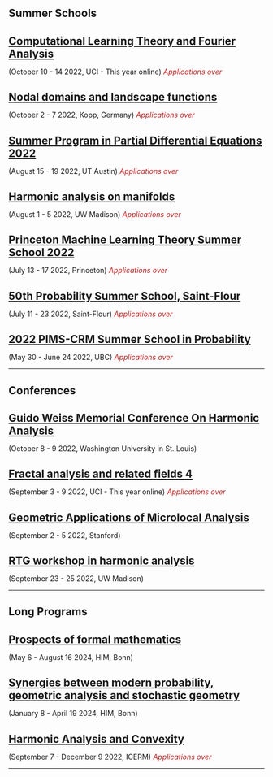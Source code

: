 
<style>
  .application{
  font-style: italic;
  }
  .application.over{
  color:#bb2222;
  }
  .date_and_place{
  }
  
  h2{
  margin-bottom:5px
  }
</style>
## Summer Schools

## [Computational Learning Theory and Fourier Analysis](https://sites.google.com/view/paata/learning?authuser=0)
<span class = 'date_and_place'>(October 10  -  14 2022, UCI - This year online)</span> <span class = 'application over'> Applications over</span>


## [Nodal domains and landscape functions](https://www.math.uni-bonn.de/ag/ana/WiSe2223/summer_school/)
<span class = 'date_and_place'>(October 2  -  7 2022, Kopp, Germany)</span> <span class = 'application over'> Applications over</span>


## [Summer Program in Partial Differential Equations 2022](https://analysispde.ma.utexas.edu/summer-program-in-partial-differential-equations-2022/)
<span class = 'date_and_place'>(August 15  -  19 2022, UT Austin)</span> <span class = 'application over'> Applications over</span>


## [Harmonic analysis on manifolds](https://sites.google.com/view/2022summerschool/main-page)
<span class = 'date_and_place'>(August 1  -  5 2022, UW Madison)</span> <span class = 'application over'> Applications over</span>


## [Princeton Machine Learning Theory Summer School 2022](https://mlschool.princeton.edu/)
<span class = 'date_and_place'>(July 13  -  17 2022, Princeton)</span> <span class = 'application over'> Applications over</span>


## [50th Probability Summer School, Saint-Flour](https://lmbp.uca.fr/stflour/)
<span class = 'date_and_place'>(July 11  -  23 2022, Saint-Flour)</span> <span class = 'application over'> Applications over</span>


## [2022 PIMS-CRM Summer School in Probability](https://secure.math.ubc.ca/Links/ssprob22/index.php)
<span class = 'date_and_place'>(May 30  - June 24 2022, UBC)</span> <span class = 'application over'> Applications over</span>


___
## Conferences

## [ Guido Weiss Memorial Conference On Harmonic Analysis](http://guidomemorial.wustl.edu/)
<span class = 'date_and_place'>(October 8  -  9 2022, Washington University in St. Louis)</span> 


## [Fractal analysis and related fields 4](https://farf4.math.cnrs.fr/)
<span class = 'date_and_place'>(September 3  -  9 2022, UCI - This year online)</span> <span class = 'application over'> Applications over</span>


## [Geometric Applications of Microlocal Analysis](https://web.stanford.edu/~andras/microloc-conf-22.html)
<span class = 'date_and_place'>(September 2  -  5 2022, Stanford)</span> 


## [RTG workshop in harmonic analysis](https://sites.google.com/view/harmonic-workshop-madison/main-page)
<span class = 'date_and_place'>(September 23  -  25 2022, UW Madison)</span> 


___
## Long Programs

## [Prospects of formal mathematics](https://www.him.uni-bonn.de/programs/future-programs/future-trimester-programs/prospects-of-formal-mathematics/description/)
<span class = 'date_and_place'>(May 6  - August 16 2024, HIM, Bonn)</span> 


## [Synergies between modern probability, geometric analysis and stochastic geometry](https://www.him.uni-bonn.de/programs/future-programs/future-trimester-programs/synergies-between-modern-probability-geometric-analysis-and-stochastic-geometry/description/)
<span class = 'date_and_place'>(January 8  - April 19 2024, HIM, Bonn)</span> 


## [Harmonic Analysis and Convexity](https://icerm.brown.edu/programs/sp-f22/)
<span class = 'date_and_place'>(September 7  - December 9 2022, ICERM)</span> <span class = 'application over'> Applications over</span>


___
